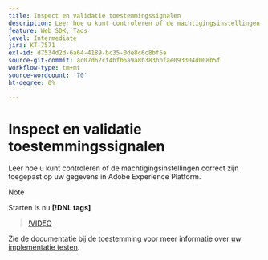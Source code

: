 ```yaml
---
title: Inspect en validatie toestemmingssignalen
description: Leer hoe u kunt controleren of de machtigingsinstellingen correct zijn toegepast op uw gegevens in Adobe Experience Platform.
feature: Web SDK, Tags
level: Intermediate
jira: KT-7571
exl-id: d7534d2d-6a64-4189-bc35-0de8c6c8bf5a
source-git-commit: ac07d62cf4bfb6a9a8b383bbfae093304d008b5f
workflow-type: tm+mt
source-wordcount: '70'
ht-degree: 0%

---
```


# Inspect en validatie toestemmingssignalen

Leer hoe u kunt controleren of de machtigingsinstellingen correct zijn toegepast op uw gegevens in Adobe Experience Platform.


>[!NOTE]
>
> Starten is nu **[!DNL tags]**

>[!VIDEO](https://video.tv.adobe.com/v/332696/?quality=12&learn=on)

Zie de documentatie bij de toestemming voor meer informatie over [uw implementatie testen](https://experienceleague.adobe.com/docs/experience-platform/landing/governance-privacy-security/consent/adobe/overview.html?lang=en#test-implementation).
